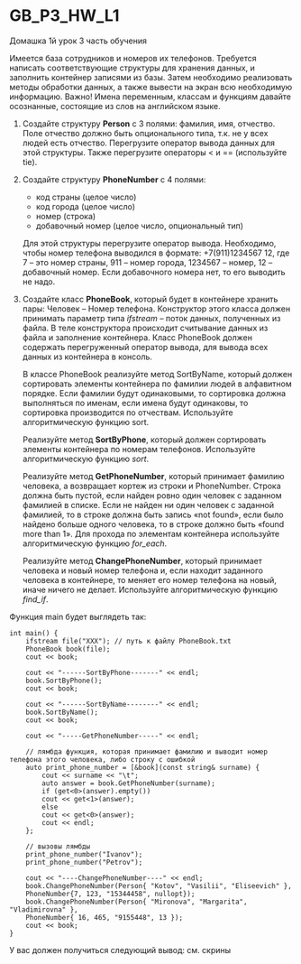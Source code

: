 # GB_P3_HW_L1
Домашка 1й урок 3 часть обучения

Имеется база сотрудников и номеров их телефонов. Требуется написать соответствующие структуры
для хранения данных, и заполнить контейнер записями из базы. Затем необходимо реализовать
методы обработки данных, а также вывести на экран всю необходимую информацию.
Важно! Имена переменным, классам и функциям давайте осознанные, состоящие из слов на
английском языке.

  1. Создайте структуру <b>Person</b> с 3 полями: фамилия, имя, отчество. Поле отчество должно быть
  опционального типа, т.к. не у всех людей есть отчество. Перегрузите оператор вывода данных
  для этой структуры. Также перегрузите операторы < и == (используйте tie).
  
  2. Создайте структуру <b>PhoneNumber</b> с 4 полями:
      - код страны (целое число)
      - код города (целое число)
      - номер (строка)
      - добавочный номер (целое число, опциональный тип)
      
      Для этой структуры перегрузите оператор вывода. Необходимо, чтобы номер телефона
      выводился в формате: +7(911)1234567 12, где 7 – это номер страны, 911 – номер города,
      1234567 – номер, 12 – добавочный номер. Если добавочного номера нет, то его выводить не
      надо.
  
  3. Создайте класс <b>PhoneBook</b>, который будет в контейнере хранить пары: Человек – Номер
  телефона. Конструктор этого класса должен принимать параметр типа <i>ifstream</i> – поток данных,
  полученных из файла. В теле конструктора происходит считывание данных из файла и
  заполнение контейнера. Класс PhoneBook должен содержать перегруженный оператор
  вывода, для вывода всех данных из контейнера в консоль.
  
      В классе PhoneBook реализуйте метод SortByName, который должен сортировать элементы
      контейнера по фамилии людей в алфавитном порядке. Если фамилии будут одинаковыми, то
      сортировка должна выполняться по именам, если имена будут одинаковы, то сортировка
      производится по отчествам. Используйте алгоритмическую функцию sort.
      
      Реализуйте метод <b>SortByPhone</b>, который должен сортировать элементы контейнера по
      номерам телефонов. Используйте алгоритмическую функцию <i>sort</i>.
      
      Реализуйте метод <b>GetPhoneNumber</b>, который принимает фамилию человека, а возвращает
      кортеж из строки и PhoneNumber. Строка должна быть пустой, если найден ровно один
      человек с заданном фамилией в списке. Если не найден ни один человек с заданной
      фамилией, то в строке должна быть запись «not found», если было найдено больше одного
      человека, то в строке должно быть «found more than 1». Для прохода по элементам
      контейнера используйте алгоритмическую функцию <i>for_each</i>.
      
      Реализуйте метод <b>ChangePhoneNumber</b>, который принимает человека и новый номер
      телефона и, если находит заданного человека в контейнере, то меняет его номер телефона на
      новый, иначе ничего не делает. Используйте алгоритмическую функцию <i>find_if</i>.
      
Функция main будет выглядеть так:

    int main() {
        ifstream file("ХХХ"); // путь к файлу PhoneBook.txt
        PhoneBook book(file);
        cout << book;

        cout << "------SortByPhone-------" << endl;
        book.SortByPhone();
        cout << book;

        cout << "------SortByName--------" << endl;
        book.SortByName();
        cout << book;

        cout << "-----GetPhoneNumber-----" << endl;
        
        // лямбда функция, которая принимает фамилию и выводит номер телефона этого человека, либо строку с ошибкой 
        auto print_phone_number = [&book](const string& surname) {
            cout << surname << "\t";
            auto answer = book.GetPhoneNumber(surname);
            if (get<0>(answer).empty())
            cout << get<1>(answer);
            else
            cout << get<0>(answer);
            cout << endl;
        };
        
        // вызовы лямбды
        print_phone_number("Ivanov");
        print_phone_number("Petrov");
        
        cout << "----ChangePhoneNumber----" << endl;
        book.ChangePhoneNumber(Person{ "Kotov", "Vasilii", "Eliseevich" },
        PhoneNumber{7, 123, "15344458", nullopt});
        book.ChangePhoneNumber(Person{ "Mironova", "Margarita", "Vladimirovna" },
        PhoneNumber{ 16, 465, "9155448", 13 });
        cout << book;
    }

У вас должен получиться следующий вывод: см. скрины
